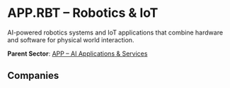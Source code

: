 # APP.RBT – Robotics & IoT

AI-powered robotics systems and IoT applications that combine hardware and software for physical world interaction.


**Parent Sector**: [APP – AI Applications & Services](app.md)

## Companies

